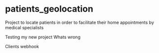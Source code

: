 # patients_geolocation
Project to locate patients in order to facilitate their home appointments by medical specialists

Testing my new project 
Whats wrong

Clients
webhook

